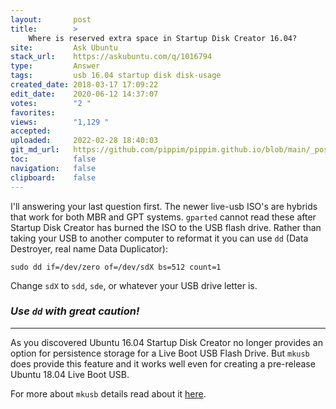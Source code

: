 ```yaml
---
layout:       post
title:        >
    Where is reserved extra space in Startup Disk Creator 16.04?
site:         Ask Ubuntu
stack_url:    https://askubuntu.com/q/1016794
type:         Answer
tags:         usb 16.04 startup disk disk-usage
created_date: 2018-03-17 17:09:22
edit_date:    2020-06-12 14:37:07
votes:        "2 "
favorites:    
views:        "1,129 "
accepted:     
uploaded:     2022-02-28 18:40:03
git_md_url:   https://github.com/pippim/pippim.github.io/blob/main/_posts/2018/2018-03-17-Where-is-reserved-extra-space-in-Startup-Disk-Creator-16.04_.md
toc:          false
navigation:   false
clipboard:    false
---
```


I'll answering your last question first. The newer live-usb ISO's are hybrids that work for both MBR and GPT systems. `gparted` cannot read these after Startup Disk Creator has burned the ISO to the USB flash drive. Rather than taking your USB to another computer to reformat it you can use `dd` (Data Destroyer, real name Data Duplicator):

``` 
sudo dd if=/dev/zero of=/dev/sdX bs=512 count=1
```

Change `sdX` to `sdd`, `sde`, or whatever your USB drive letter is. 

### *Use `dd` with great caution!*

----------


As you discovered Ubuntu 16.04 Startup Disk Creator no longer provides an option for persistence storage for a Live Boot USB Flash Drive. But `mkusb` does provide this feature and it works well even for creating a pre-release Ubuntu 18.04 Live Boot USB.

For more about `mkusb` details read about it [here][1].


  [1]: https://help.ubuntu.com/community/mkusb
